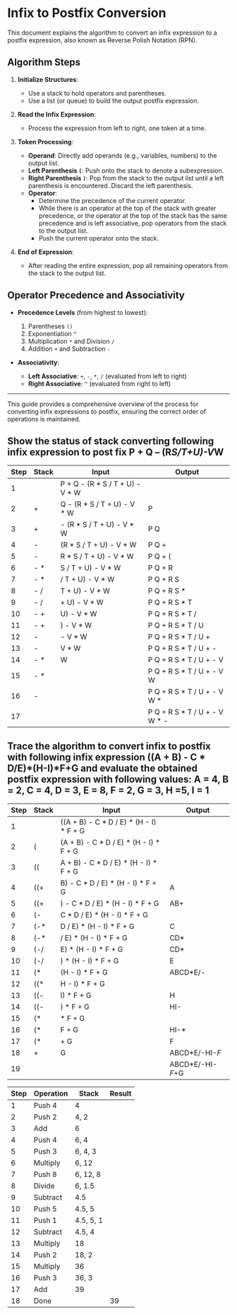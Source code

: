 # Infix to Postfix Conversion

This document explains the algorithm to convert an infix expression to a postfix expression, also known as Reverse Polish Notation (RPN).

## Algorithm Steps

1. **Initialize Structures**:
   - Use a stack to hold operators and parentheses.
   - Use a list (or queue) to build the output postfix expression.

2. **Read the Infix Expression**:
   - Process the expression from left to right, one token at a time.

3. **Token Processing**:
   - **Operand**: Directly add operands (e.g., variables, numbers) to the output list.
   - **Left Parenthesis `(`**: Push onto the stack to denote a subexpression.
   - **Right Parenthesis `)`**: Pop from the stack to the output list until a left parenthesis is encountered. Discard the left parenthesis.
   - **Operator**: 
     - Determine the precedence of the current operator.
     - While there is an operator at the top of the stack with greater precedence, or the operator at the top of the stack has the same precedence and is left associative, pop operators from the stack to the output list.
     - Push the current operator onto the stack.

4. **End of Expression**:
   - After reading the entire expression, pop all remaining operators from the stack to the output list.

## Operator Precedence and Associativity

- **Precedence Levels** (from highest to lowest):
  1. Parentheses `()`
  2. Exponentiation `^`
  3. Multiplication `*` and Division `/`
  4. Addition `+` and Subtraction `-`

- **Associativity**:
  - **Left Associative**: `+`, `-`, `*`, `/` (evaluated from left to right)
  - **Right Associative**: `^` (evaluated from right to left)

---

This guide provides a comprehensive overview of the process for converting infix expressions to postfix, ensuring the correct order of operations is maintained.

## Show the status of stack converting following infix expression to post fix P + Q – (R*S/T+U)-V*W

| Step | Stack | Input                               | Output                      |
|------|-------|-------------------------------------|------------------------------|
| 1    |       | P + Q - (R * S / T + U) - V * W     |                              |
| 2    | +     | Q - (R * S / T + U) - V * W         | P                            |
| 3    | +     | - (R * S / T + U) - V * W           | P Q                          |
| 4    | -     | (R * S / T + U) - V * W             | P Q +                        |
| 5    | -     | R * S / T + U) - V * W              | P Q + (                      |
| 6    | - *   | S / T + U) - V * W                  | P Q + R                      |
| 7    | - *   | / T + U) - V * W                    | P Q + R S                    |
| 8    | - /   | T + U) - V * W                      | P Q + R S *                  |
| 9    | - /   | + U) - V * W                        | P Q + R S * T                |
| 10   | - +   | U) - V * W                          | P Q + R S * T /              |
| 11   | - +   | ) - V * W                           | P Q + R S * T / U            |
| 12   | -     | - V * W                             | P Q + R S * T / U +          |
| 13   | -     | V * W                               | P Q + R S * T / U + -        |
| 14   | - *   | W                                   | P Q + R S * T / U + - V      |
| 15   | - *   |                                     | P Q + R S * T / U + - V W    |
| 16   | -     |                                     | P Q + R S * T / U + - V W *  |
| 17   |       |                                     | P Q + R S * T / U + - V W * -|

## Trace the algorithm to convert infix to postfix with following infix expression ((A + B) - C * D/E)*(H-I)*F+G and evaluate the obtained postfix expression with following values: A = 4, B = 2, C = 4, D = 3, E = 8, F = 2, G = 3, H =5, I = 1

| Step | Stack   | Input                                       | Output                   |
|------|---------|---------------------------------------------|--------------------------|
| 1    |         | ((A + B) - C * D / E) * (H - I) * F + G      |                          |
| 2    | (       | (A + B) - C * D / E) * (H - I) * F + G       |                          |
| 3    | ((      | A + B) - C * D / E) * (H - I) * F + G         |                          |
| 4    | ((+     | B) - C * D / E) * (H - I) * F + G             | A                        |
| 5    | ((+     | ) - C * D / E) * (H - I) * F + G              | AB+                      |
| 6    | (-      | C * D / E) * (H - I) * F + G                  |                          |
| 7    | (-*     | D / E) * (H - I) * F + G                      | C                        |
| 8    | (-*     | / E) * (H - I) * F + G                        | CD*                      |
| 9    | (-/     | E) * (H - I) * F + G                          | CD*                      |
| 10   | (-/     | ) * (H - I) * F + G                           | E                        |
| 11   | (*      | (H - I) * F + G                               | ABCD*E/-                 |
| 12   | ((*     | H - I) * F + G                                |                          |
| 13   | ((-     | I) * F + G                                    | H                        |
| 14   | ((-     | ) * F + G                                     | HI-                      |
| 15   | (*      | * F + G                                       |                          |
| 16   | (*      | F + G                                         | HI-*                     |
| 17   | (*      | + G                                           | F                        |
| 18   | +       | G                                             | ABCD*E/-HI-*F*           |
| 19   |         |                                               | ABCD*E/-HI-*F*+G         |





| Step | Operation    | Stack       | Result  |
|------|--------------|-------------|---------|
| 1    | Push 4       | 4           |         |
| 2    | Push 2       | 4, 2        |         |
| 3    | Add          | 6           |         |
| 4    | Push 4       | 6, 4        |         |
| 5    | Push 3       | 6, 4, 3     |         |
| 6    | Multiply     | 6, 12       |         |
| 7    | Push 8       | 6, 12, 8    |         |
| 8    | Divide       | 6, 1.5      |         |
| 9    | Subtract     | 4.5         |         |
| 10   | Push 5       | 4.5, 5      |         |
| 11   | Push 1       | 4.5, 5, 1   |         |
| 12   | Subtract     | 4.5, 4      |         |
| 13   | Multiply     | 18          |         |
| 14   | Push 2       | 18, 2       |         |
| 15   | Multiply     | 36          |         |
| 16   | Push 3       | 36, 3       |         |
| 17   | Add          | 39          |         |
| 18   | Done         |             | 39      |
